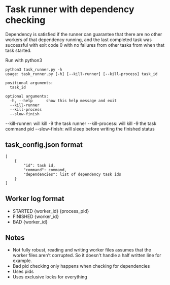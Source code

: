 # Task runner with dependency checking

Dependency is satisfied if the runner can guarantee that there are no other workers of that dependency running,
and the last completed task was successful with exit code 0 with no failures from other tasks from when that
task started.

Run with python3

```
python3 task_runner.py -h
usage: task_runner.py [-h] [--kill-runner] [--kill-process] task_id

positional arguments:
  task_id

optional arguments:
  -h, --help      show this help message and exit
  --kill-runner
  --kill-process
  --slow-finish
```

--kill-runner: will kill -9 the task runner
--kill-process: will kill -9 the task command pid
--slow-finish: will sleep before writing the finished status

## task_config.json format
```
[
    {
        "id": task id,
        "command": command,
        "dependencies": list of dependency task ids
    }
]
```

## Worker log format
 - STARTED {worker_id} {process_pid}
 - FINISHED {worker_id}
 - BAD {worker_id}

## Notes
 - Not fully robust, reading and writing worker files assumes that the worker files aren't corrupted. So it doesn't handle a half written line for example.
 - Bad pid checking only happens when checking for dependencies
 - Uses pids
 - Uses exclusive locks for everything

